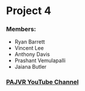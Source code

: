 <h1>Project 4</h1>

<h3>Members:</h3>
<ul> 
  <li>Ryan Barrett</li>
  <li>Vincent Lee</li>
  <li>Anthony Davis</li>
  <li>Prashant Vemulapalli</li>
  <li>Jaiana Butler</li>
</ul>

<h3>
  <a href="https://www.youtube.com/channel/UCrFlGSXW--KMekOd8qmVuKg?view_as=subscriber">PAJVR YouTube Channel</a>
</h3>
